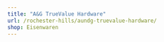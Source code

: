 ```yaml
---
title: "A&G TrueValue Hardware"
url: /rochester-hills/aundg-truevalue-hardware/
shop: Eisenwaren
---
```


